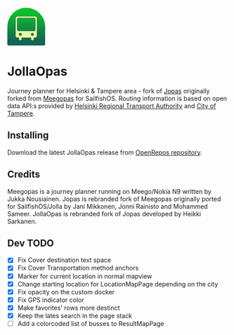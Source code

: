 ![JollaOpas](/harbour-jollaopas.png)

JollaOpas
=========

Journey planner for Helsinki & Tampere area - fork of [Jopas](https://github.com/rasjani/Jopas) originally forked from [Meegopas](https://github.com/junousia/Meegopas) for SailfishOS. Routing information is based on open data API:s provided by [Helsinki Regional Transport Authority](http://developer.reittiopas.fi/pages/en/http-get-interface-version-2.php) and [City of Tampere](http://developer.publictransport.tampere.fi/pages/en/http-get-interface.php).

Installing
----------
Download the latest JollaOpas release from [OpenRepos repository](https://openrepos.net/content/sarkh/jollaopas).

Credits
------
Meegopas is a journey planner running on Meego/Nokia N9 written by Jukka Nousiainen. Jopas is rebranded fork of Meegopas originally ported for SailfishOS/Jolla by Jani Mikkonen, Jonni Rainisto and Mohammed Sameer. JollaOpas is rebranded fork of Jopas developed by Heikki Sarkanen.

Dev TODO
------
- [x] Fix Cover destination text space
- [x] Fix Cover Transportation method anchors
- [x] Marker for current location in normal mapview
- [x] Change starting location for LocationMapPage depending on the city
- [x] Fix opacity on the custom docker
- [x] Fix GPS indicator color
- [x] Make favorites' rows more destinct
- [x] Keep the lates search in the page stack
- [ ] Add a colorcoded list of busses to ResultMapPage
